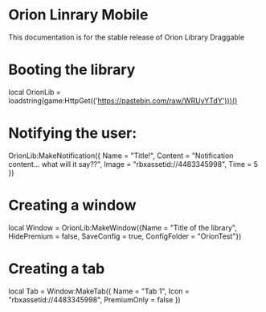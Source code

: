 # Orion Linrary Mobile
This documentation is for the stable release of Orion Library Draggable
# Booting the library
local OrionLib = loadstring(game:HttpGet(('https://pastebin.com/raw/WRUyYTdY')))()
# Notifying the user:
OrionLib:MakeNotification({
	Name = "Title!",
	Content = "Notification content... what will it say??",
	Image = "rbxassetid://4483345998",
	Time = 5
})
# Creating a window
local Window = OrionLib:MakeWindow({Name = "Title of the library", HidePremium = false, SaveConfig = true, ConfigFolder = "OrionTest"})
# Creating a tab
local Tab = Window:MakeTab({
	Name = "Tab 1",
	Icon = "rbxassetid://4483345998",
	PremiumOnly = false
})
